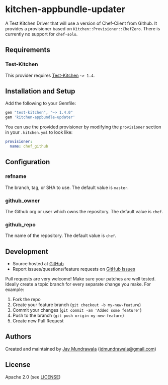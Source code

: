 # <a name="title"></a> kitchen-appbundle-updater

A Test Kitchen Driver that will use a version of Chef-Client from Github.
It provides a provisioner based on `Kitchen::Provisioner::ChefZero`. There
is currently no support for `chef-solo`.

## <a name="requirements"></a> Requirements
### Test-Kitchen
This provider requires [Test-Kitchen](https://github.com/test-kitchen/test-kitchen) `~> 1.4`.

## <a name="installation"></a> Installation and Setup
Add the following to your Gemfile:
```ruby
gem "test-kitchen", "~> 1.4.0"
gem 'kitchen-appbundle-updater'
```

You can use the provided provisioner by modifying the `provisioner` section
in your `.kitchen.yml` to look like:
```yaml
provisioner:
  name: chef_github
```

## <a name="config"></a> Configuration

### <a name="config-refname"></a> refname

The branch, tag, or SHA to use. The default value is `master`.

### <a name="config-github-owner"></a> github_owner

The Github org or user which owns the repository. The default value is `chef`.

### <a name="config-github-repo"></a> github_repo

The name of the repository. The default value is `chef`.

## <a name="development"></a> Development

* Source hosted at [GitHub][repo]
* Report issues/questions/feature requests on [GitHub Issues][issues]

Pull requests are very welcome! Make sure your patches are well tested.
Ideally create a topic branch for every separate change you make. For
example:

1. Fork the repo
2. Create your feature branch (`git checkout -b my-new-feature`)
3. Commit your changes (`git commit -am 'Added some feature'`)
4. Push to the branch (`git push origin my-new-feature`)
5. Create new Pull Request

## <a name="authors"></a> Authors

Created and maintained by [Jay Mundrawala][author] (<jdmundrawala@gmail.com>)

## <a name="license"></a> License

Apache 2.0 (see [LICENSE][license])


[author]:           https://github.com/jdmundrawala
[issues]:           https://github.com/jdmundrawala/kitchen-appbundle-updater/issues
[license]:          https://github.com/jdmundrawala/kitchen-appbundle-updater/blob/master/LICENSE
[repo]:             https://github.com/jdmundrawala/kitchen-appbundle-updater
